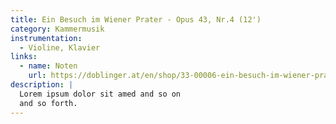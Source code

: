 ```yaml
---
title: Ein Besuch im Wiener Prater - Opus 43, Nr.4 (12')
category: Kammermusik
instrumentation:
  - Violine, Klavier
links:
  - name: Noten
    url: https://doblinger.at/en/shop/33-00006-ein-besuch-im-wiener-prater-290853?srsltid=AfmBOopQig_VDJ_5gkVONUDwOw2GxFDxUy6i85IgSxz8KpTdhrZz56Qo#attr=283035,283036,283034
description: |
  Lorem ipsum dolor sit amed and so on
  and so forth.
---
```

